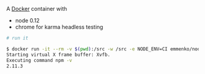 A [Docker](https://www.docker.com/) container with

- node 0.12
- chrome for karma headless testing


```bash
# run it

$ docker run -it --rm -v $(pwd):/src -w /src -e NODE_ENV=CI emmenko/nodejs-karma npm -v
Starting virtual X frame buffer: Xvfb.
Executing command npm -v
2.11.3
```
